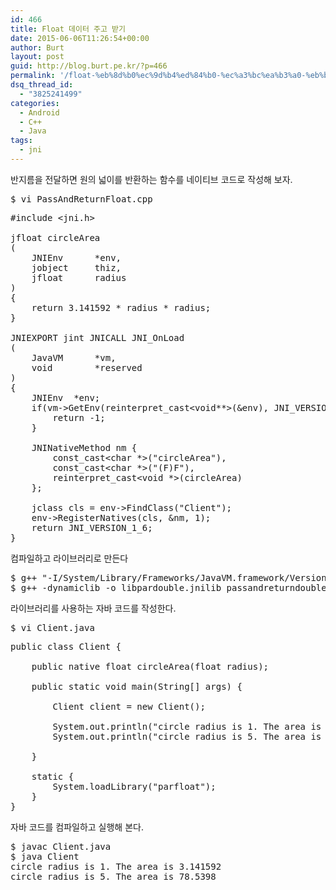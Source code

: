 ```yaml
---
id: 466
title: Float 데이터 주고 받기
date: 2015-06-06T11:26:54+00:00
author: Burt
layout: post
guid: http://blog.burt.pe.kr/?p=466
permalink: '/float-%eb%8d%b0%ec%9d%b4%ed%84%b0-%ec%a3%bc%ea%b3%a0-%eb%b0%9b%ea%b8%b0/'
dsq_thread_id:
  - "3825241499"
categories:
  - Android
  - C++
  - Java
tags:
  - jni
---
```

<p class="p1">
  <span class="s1">반지름을 전달하면 원의 넓이를 반환하는 함수를 네이티브 코드로 작성해 보자. </span><!--more-->
</p>

<pre class="lang:default decode:true ">$ vi PassAndReturnFloat.cpp</pre>

<pre class="lang:default decode:true ">#include &lt;jni.h&gt;

jfloat circleArea
(
    JNIEnv      *env,
    jobject     thiz,
    jfloat      radius
)
{
    return 3.141592 * radius * radius;
}

JNIEXPORT jint JNICALL JNI_OnLoad
(
    JavaVM      *vm,
    void        *reserved
)
{
    JNIEnv  *env;
    if(vm-&gt;GetEnv(reinterpret_cast&lt;void**&gt;(&env), JNI_VERSION_1_6)) {
        return -1;
    }
    
    JNINativeMethod nm {
        const_cast&lt;char *&gt;("circleArea"),
        const_cast&lt;char *&gt;("(F)F"),
        reinterpret_cast&lt;void *&gt;(circleArea)
    };
    
    jclass cls = env-&gt;FindClass("Client");
    env-&gt;RegisterNatives(cls, &nm, 1);
    return JNI_VERSION_1_6;
}</pre>

<p class="p1">
  <span class="s1">컴파일하고 라이브러리로 만든다</span>
</p>

<pre class="lang:default decode:true ">$ g++ "-I/System/Library/Frameworks/JavaVM.framework/Versions/Current/Headers/" -std=c++11 -c PassAndReturnFloat.cpp
$ g++ -dynamiclib -o libpardouble.jnilib passandreturndouble.o</pre>

<p class="p1">
  <span class="s1">라이브러리를 사용하는 자바 코드를 작성한다.</span>
</p>

<pre class="lang:default decode:true ">$ vi Client.java</pre>

<pre class="lang:default decode:true ">public class Client {

    public native float circleArea(float radius);
    
    public static void main(String[] args) {
        
        Client client = new Client();
        
        System.out.println("circle radius is 1. The area is " + client.circleArea(1));
        System.out.println("circle radius is 5. The area is " + client.circleArea(5));
        
    }
    
    static {
        System.loadLibrary("parfloat");
    }
}</pre>

<p class="p1">
  <span class="s1">자바 코드를 컴파일하고 실행해 본다.</span>
</p>

<pre class="lang:default decode:true ">$ javac Client.java
$ java Client
circle radius is 1. The area is 3.141592
circle radius is 5. The area is 78.5398</pre>

&nbsp;